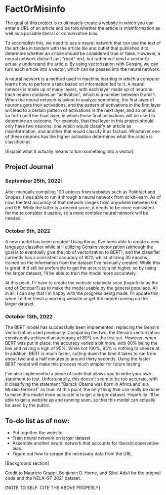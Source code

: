 # FactOrMisinfo

The goal of this project is to ultimately create a website in which you can enter a URL of an article and be told whether the article is misinformation as well as a possible liberal or conservative bias. 

To accomplish this, we need to use a neural network that can use the text of the articles in tandem with the article tile and outlet that published it to determine whether an article should be considered true or false. However, a neural network doesn't just "read" text, but rather will need a vector to actually understand the article. By using vectorization with Gensim, we can turn each article into a vector, which can be passed into the neural network. 

A neural network is a method used in machine learning in which a computer learns how to perform a task based on information fed to it. A neural network is made up of many layers, with each layer made up of neurons. Each neuron contains an "activation", which is a number between 0 and 1. When the neural network is asked to analyze something, the first layer of neurons gets their activations, and the pattern of activations in the first layer will lead to a certain pattern of activations in the next layer, and so on and so forth until the final layer, in which those final activations will be used to determine an outcome. For example, that final layer in this project should only have two neurons: one which would classify an article as misinformation, and another that would classify it as factual. Whichever one of these neurons has the higher activation determines what the article is classified as.

[Explain what it actually means to turn something into a vector]

## Project Journal

### September 25th, 2022:

After manually compiling 100 articles from websites such as Politifact and Snopes, I was able to run it through a neural network from scikit-learn. As of now, the test accuracy of that network ranges from anywhere between 0.6 and 0.8. While the latter is a decent score, it needs to be more consistent for me to consider it usable, so a more complex neural network will be needed.

### October 5th, 2022

A new model has been created! Using Keras, I've been able to create a new language classifier while still utilizing Gensim vectorization (although the goal is to eventually give the job of vectorization to BERT), and the classifier currently has a consistent accuracy of 80% whilst utilizing 30 epochs, trained on the information from the dataset I've manually created. While this is great, it'd still be preferable to get the accuracy a bit higher, so by using the larger dataset, I'll be able to train the model more accurately. 

At this point, I'll have to create the website relatively soon (hopefully by the end of October?) as to make the model usable by the general populace. All in all, I can say that I'm happy with the progress being made. I'll update this when I either finish a working website or get the model running on the larger dataset.

### October 13th, 2022

The BERT model has successfully been implemented, replacing the Gensim vectorization used previously. Comparing the two, the Gensim vectorization consistently achieved an accuracy of 80% on the test set. However, when BERT was put in place, the accuracy varied a bit more, with 80% being the low and having a high of 95%. While not 100%, 95% is nothing to sneeze at. In addition, BERT is much faster, cutting down the time it takes to run from about two and a half minutes to around thirty seconds. Using the faster BERT model will make this process much simpler for future testing. 

I've also implemented a piece of code that allows you to write your own statement to test. Unfortunately, this doesn't seem to be too accurate, with it classifying the statement "Barack Obama was born in Africa and is a Muslim terrorist" as true. At this point, the only thing that can really be done to make this model more accurate is to get a larger dataset. Hopefully I'll be able to get a website up and running soon, so that this model can actually be used by the public.

## To-do list as of now:
- Put together the website
- Train neural network on larger dataset
- Assemble another neural network that accounts for liberal/conservative bias
- Figure out how to scrape the necessary data from the URL


[Background section]


Credit to Maurício Gruppi, Benjamin D. Horne, and Sibel Adali for the original code and the NELA-GT-2021 dataset.

[NOTE TO SELF: CITE THE ABOVE PROPERLY]
